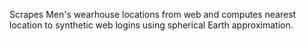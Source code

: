 Scrapes Men's wearhouse locations from web and computes nearest location to synthetic web logins using spherical Earth approximation. 
